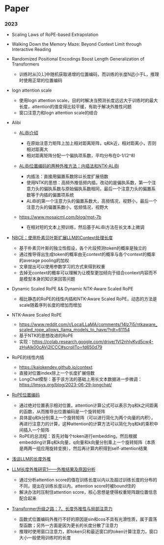 


# Paper

### 2023

- Scaling Laws of RoPE-based Extrapolation

- Walking Down the Memory Maze: Beyond Context Limit through Interactive Reading

- Randomized Positional Encodings Boost Length Generalization of Transformers
  - 训练时从[0,L]中随机获取递增的位置编码，而训练的长度N远小于L，推理时使用正常的位置编码

- logn attention scale
  - 使用logn attention scale，目的时解决当预测长度远远大于训练时的最大长度，attention的值变得比较平缓，有助于解决外推性问题
  - 窗口注意力和logn attention scale的结合
  
- Alibi
  - [ALiBi介绍](https://zhuanlan.zhihu.com/p/632780188)
    - 在原始注意力矩阵上加上相对距离矩阵，q和k近，相对距离小，否则相对距离大
    - 相对距离矩阵分配一个偏执项系数，平均分布在0-1/(2^8)
  - [ALiBi位置编码的两种外推方法：内插法和NTK-ALiBi](https://zhuanlan.zhihu.com/p/657161287)
    - 内插法：直接用偏置系数除以长度扩展倍数
    - 使用NTK的思想：高频外推低频内插，改动的是偏执系数，第一个注意力头的偏执系数与原始偏执系数相同，最后一个注意力头的偏置系数等于内插的偏置项系统
    - ALiBi的第一个注意力头的偏置系数大，高频情况，视野小，最后一个注意力头的偏置系数小，低频情况，视野大
  
  - https://www.mosaicml.com/blog/mpt-7b 
    - 在相对短的文本上预训练，然后基于ALiBi方法在长文本上微调

- [NBCE：使用朴素贝叶斯扩展LLM的Context处理长度](https://kexue.fm/archives/9617)
  - 基于朴素贝叶斯的独立性假设，各个片段预测token的概率是独立的
  - 通过推导得出生成token的概率由无context的概率与各个context的概率的average pooling的加权
  - 文章提出可以使用参数学习的方式来得到权重
  - 去掉无context的概率可以理解为让模型更加倾向于结合context内容而不是模型本身的知识来回答问题

- Dynamic Scaled RoPE &&  Dynamic NTK-Aware Scaled RoPE
  - 相比静态的RoPE的线性内插和NTK-Aware Scaled RoPE，动态的方法是scale随着序列长度的增加而增加

- NTK-Aware Scaled RoPE
  - https://www.reddit.com/r/LocalLLaMA/comments/14lz7j5/ntkaware_scaled_rope_allows_llama_models_to_have/?rdt=61154
  - 基于NTK的思想改进的RoPE
  - 实现：https://colab.research.google.com/drive/1VI2nhlyKvd5cw4-zHvAIk00cAVj2lCCC#scrollTo=fd650d79

- RoPE的线性内插
  - https://kaiokendev.github.io/context
  - 直接对位置index除上一个长度扩展倍数
  - LongChat模型：基于该方法的基础上用长文本数据进一步微调：https://lmsys.org/blog/2023-06-29-longchat/

- [RoPE位置编码](https://zhuanlan.zhihu.com/p/647109286)
  - 通过绝对位置表示相对位置，attention计算公式可以表示为q和k之间距离的函数，从而推导出位置编码是一个旋转矩阵
  - 具体是q和k分别乘上一个旋转矩阵（可以进行简化为两个向量的内积），再进行注意力的计算，这种attention的计算方法可以简化为q和k的乘积中间插入一个矩阵
  - RoPE的总流程：首先对每个token进行embedding，然后根据embedding计算q和k向量，q向量和k向量分别乘上一个旋转矩阵（本质是两两一组应用旋转变换），然后再计算内积得到self-attention结果

- [浅谈LLM的长度外推](https://zhuanlan.zhihu.com/p/645770522)

- [LLM长度外推研究1——外推结果及原因分析](https://blog.csdn.net/maxsen_jn/article/details/132517811)
  - 通过分析attention score的值在训练长度以内以及超过训练长度的分布的不同，提出在训练长度以内，attention score时被bound住的
  - 解决办法时压制住attention score，核心思想是使得权重矩阵跟位置信息配合起来

- [Transformer升级之路：7、长度外推性与局部注意力](https://spaces.ac.cn/archives/9431)
  - 函数式位置编码外推行不好的原因是sin和cos不具有光滑性质，属于震荡型函数；另外一方面是因为更长的长度分散了注意力
  - 推理时使用窗口注意力，即token只和最近窗口的token计算注意力，窗口大小一般使用训练时的长度